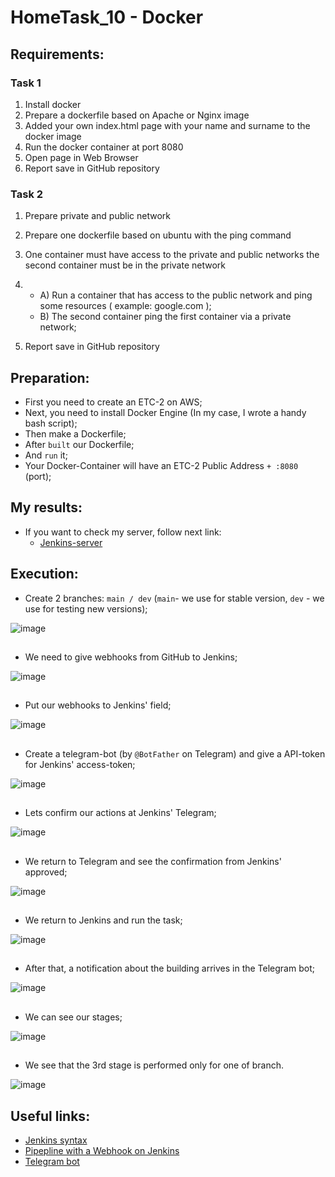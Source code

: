 # HomeTask_10 - Docker


## Requirements:
### Task 1
1. Install docker
2. Prepare a dockerfile based on Apache or Nginx image
3. Added your own index.html page with your name and surname to the docker image
4. Run the docker container at port 8080
5. Open page in Web Browser
6. Report save in GitHub repository

### Task 2
1. Prepare private and public network
2. Prepare one dockerfile based on ubuntu with the ping command
3. One container must have access to the private and public networks the second container
must be in the private network
4. - A) Run a container that has access to the public network and ping some resources (
example: google.com ); 
   - B) The second container ping the first container via a private network;

5. Report save in GitHub repository

## Preparation:
 - First you need to create an ETC-2 on AWS;
 - Next, you need to install Docker Engine (In my case, I wrote a handy bash script);
 - Then make a Dockerfile;
 - After `built` our Dockerfile;
 - And `run` it;
 - Your Docker-Container will have an ETC-2 Public Address `+ :8080` (port);
   
## My results:

- If you want to check my server, follow next link:
  - [Jenkins-server](http://18.193.116.46:8080/)
  
## Execution:
  
* Create 2 branches: `main / dev` (`main`- we use for stable version, `dev` - we use for testing new versions);  
  
  
![image](https://github.com/body21033/DevOps_BC/blob/main/Lab_09/img/1.jpg?raw=true)

##

* We need to give webhooks from GitHub to Jenkins;

![image](https://github.com/body21033/DevOps_BC/blob/main/Lab_09/img/2.jpg?raw=true)

##

* Put our webhooks to Jenkins' field; 

![image](https://github.com/body21033/DevOps_BC/blob/main/Lab_09/img/3.jpg?raw=true)

##

* Create a telegram-bot (by `@BotFather` on Telegram) and give a API-token for Jenkins' access-token;

![image](https://github.com/body21033/DevOps_BC/blob/main/Lab_09/img/4.jpg?raw=true)

##

* Lets confirm our actions at Jenkins' Telegram;

![image](https://github.com/body21033/DevOps_BC/blob/main/Lab_09/img/5.jpg?raw=true)

##

* We return to Telegram and see the confirmation from Jenkins' approved;

![image](https://github.com/body21033/DevOps_BC/blob/main/Lab_09/img/6.jpg?raw=true)

##

* We return to Jenkins and run the task;

![image](https://github.com/body21033/DevOps_BC/blob/main/Lab_09/img/7.jpg?raw=true)

##

* After that, a notification about the building arrives in the Telegram bot;

![image](https://github.com/body21033/DevOps_BC/blob/main/Lab_09/img/8.jpg?raw=true)

##

* We can see our stages;

![image](https://github.com/body21033/DevOps_BC/blob/main/Lab_09/img/10.png?raw=true)

##

* We see that the 3rd stage is performed only for one of branch.

![image](https://github.com/body21033/DevOps_BC/blob/main/Lab_09/img/9.jpg?raw=true)

##

## Useful links:
- [Jenkins syntax][2]
- [Pipepline with a Webhook on Jenkins][3]
- [Telegram bot][4]

[1]: https://code.visualstudio.com/download
[2]: https://www.jenkins.io/doc/book/pipeline/syntax/#post
[3]: https://valaxytech.medium.com/multibranch-pipeline-on-jenkins-with-webhook-a65decede4f8
[4]: https://plugins.jenkins.io/telegram-notifications/


